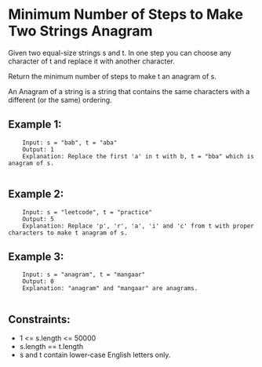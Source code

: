 # Minimum Number of Steps to Make Two Strings Anagram

Given two equal-size strings s and t. In one step you can choose any character of t and replace it with another character.

Return the minimum number of steps to make t an anagram of s.

An Anagram of a string is a string that contains the same characters with a different (or the same) ordering.

## Example 1:
```
    Input: s = "bab", t = "aba"
    Output: 1
    Explanation: Replace the first 'a' in t with b, t = "bba" which is anagram of s.
 
```

## Example 2:
```
    Input: s = "leetcode", t = "practice"
    Output: 5
    Explanation: Replace 'p', 'r', 'a', 'i' and 'c' from t with proper characters to make t anagram of s.

```

## Example 3:
```
    Input: s = "anagram", t = "mangaar"
    Output: 0
    Explanation: "anagram" and "mangaar" are anagrams. 
    
```


## Constraints:
   * 1 <= s.length <= 50000
   * s.length == t.length
   * s and t contain lower-case English letters only.
